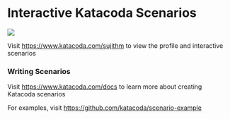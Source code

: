 # Interactive Katacoda Scenarios

[![](http://shields.katacoda.com/katacoda/sujithm/count.svg)](https://www.katacoda.com/sujithm "Get your profile on Katacoda.com")

Visit https://www.katacoda.com/sujithm to view the profile and interactive scenarios

### Writing Scenarios
Visit https://www.katacoda.com/docs to learn more about creating Katacoda scenarios

For examples, visit https://github.com/katacoda/scenario-example
